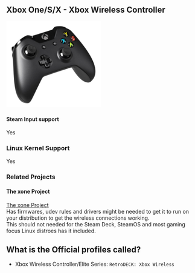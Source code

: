 ## Xbox One/S/X - Xbox Wireless Controller

<img src="../../wiki_images/controllers/xbox-wireless.png" width="250">

#### Steam Input support
Yes

### Linux Kernel Support
Yes

### Related Projects

#### The xone Project
[The xone Project](https://github.com/medusalix/xone) <br>
Has firmwares, udev rules and drivers might be needed to get it to run on your distribution to get the wireless connections working.<br>
This should not needed for the Steam Deck, SteamOS and most gaming focus Linux distroes has it included.

## What is the Official profiles called?

- Xbox Wireless Controller/Elite Series: `RetroDECK: Xbox Wireless`
